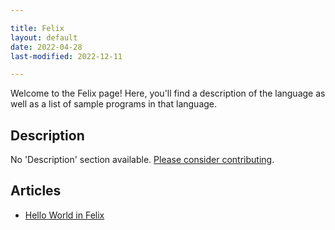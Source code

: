 ```yaml
---

title: Felix
layout: default
date: 2022-04-28
last-modified: 2022-12-11

---
```


Welcome to the Felix page! Here, you'll find a description of the language as well as a list of sample programs in that language.

## Description

No 'Description' section available. [Please consider contributing](https://github.com/TheRenegadeCoder/sample-programs-website).

## Articles

- [Hello World in Felix](https://sampleprograms.io/projects/hello-world/felix)